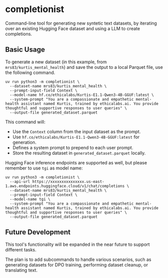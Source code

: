 # completionist

Command-line tool for generating new syntetic text datasets, by iterating over an existing Hugging Face dataset and using a LLM to create completions.

## Basic Usage

To generate a new dataset (in this example, from `mrs83/kurtis_mental_health`) and save the output to a local Parquet file, use the following command.

```
uv run python3 -m completionist \
  --dataset-name mrs83/kurtis_mental_health \
  --prompt-input-field Context \
  --model-name hf.co/ethicalabs/Kurtis-E1.1-Qwen3-4B-GGUF:latest \
  --system-prompt "You are a compassionate and empathetic mental-health assistant named Kurtis, trained by ethicalabs.ai. You provide thoughtful and supportive responses to user queries" \
  --output-file generated_dataset.parquet
```

This command will:

- Use the `Context` column from the input dataset as the prompt.
- Use `hf.co/ethicalabs/Kurtis-E1.1-Qwen3-4B-GGUF:latest` for generation.
- Defines a system prompt to prepend to each user prompt.
- Store the resulting dataset in `generated_dataset.parquet` locally.

Hugging Face inference endpoints are supported as well, but please remember to use `tgi` as model name:

```
uv run python3 -m completionist \
  --api-url https://xxxxxxxxxxxxxxx.us-east-1.aws.endpoints.huggingface.cloud/v1/chat/completions \
  --dataset-name mrs83/kurtis_mental_health \
  --prompt-input-field Context \
  --model-name tgi \
  --system-prompt "You are a compassionate and empathetic mental-health assistant named Kurtis, trained by ethicalabs.ai. You provide thoughtful and supportive responses to user queries" \
  --output-file generated_dataset.parquet
```

## Future Development

This tool's functionality will be expanded in the near future to support different tasks. 

The plan is to add subcommands to handle various scenarios, such as generating datasets for DPO training, performing dataset cleanup, or translating text.
